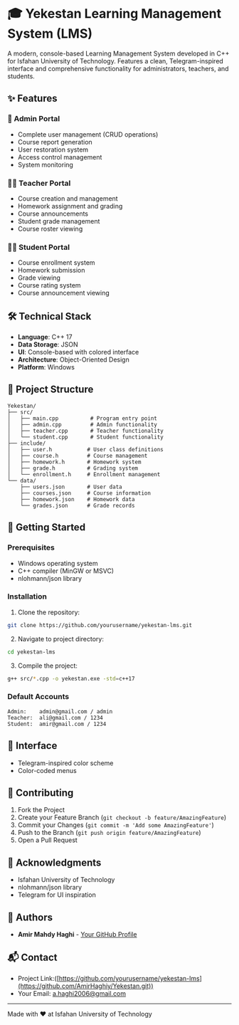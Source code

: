# 🎓 Yekestan Learning Management System (LMS)

A modern, console-based Learning Management System developed in C++ for Isfahan University of Technology. Features a clean, Telegram-inspired interface and comprehensive functionality for administrators, teachers, and students.

## ✨ Features

### 👑 Admin Portal
- Complete user management (CRUD operations)
- Course report generation
- User restoration system
- Access control management
- System monitoring

### 👨‍🏫 Teacher Portal
- Course creation and management
- Homework assignment and grading
- Course announcements
- Student grade management
- Course roster viewing

### 👨‍🎓 Student Portal
- Course enrollment system
- Homework submission
- Grade viewing
- Course rating system
- Course announcement viewing

## 🛠️ Technical Stack

- **Language**: C++ 17
- **Data Storage**: JSON
- **UI**: Console-based with colored interface
- **Architecture**: Object-Oriented Design
- **Platform**: Windows

## 📁 Project Structure

```
Yekestan/
├── src/
│   ├── main.cpp          # Program entry point
│   ├── admin.cpp         # Admin functionality
│   ├── teacher.cpp       # Teacher functionality
│   └── student.cpp       # Student functionality
├── include/
│   ├── user.h           # User class definitions
│   ├── course.h         # Course management
│   ├── homework.h       # Homework system
│   ├── grade.h          # Grading system
│   └── enrollment.h     # Enrollment management
└── data/
    ├── users.json       # User data
    ├── courses.json     # Course information
    ├── homework.json    # Homework data
    └── grades.json      # Grade records
```

## 🚀 Getting Started

### Prerequisites
- Windows operating system
- C++ compiler (MinGW or MSVC)
- nlohmann/json library

### Installation

1. Clone the repository:
```bash
git clone https://github.com/yourusername/yekestan-lms.git
```

2. Navigate to project directory:
```bash
cd yekestan-lms
```

3. Compile the project:
```bash
g++ src/*.cpp -o yekestan.exe -std=c++17
```

### Default Accounts

```
Admin:    admin@gmail.com / admin
Teacher:  ali@gmail.com / 1234
Student:  amir@gmail.com / 1234
```

## 🎨 Interface

- Telegram-inspired color scheme
- Color-coded menus

## 🤝 Contributing

1. Fork the Project
2. Create your Feature Branch (`git checkout -b feature/AmazingFeature`)
3. Commit your Changes (`git commit -m 'Add some AmazingFeature'`)
4. Push to the Branch (`git push origin feature/AmazingFeature`)
5. Open a Pull Request

## 🌟 Acknowledgments

- Isfahan University of Technology
- nlohmann/json library
- Telegram for UI inspiration

## 👥 Authors

- **Amir Mahdy Haghi**  - [Your GitHub Profile](https://github.com/AmirHaghiy)

## 📬 Contact

- Project Link:([https://github.com/yourusername/yekestan-lms](https://github.com/AmirHaghiy/Yekestan.git))
- Your Email: a.haghi2006@gmail.com

---
Made with ❤️ at Isfahan University of Technology
